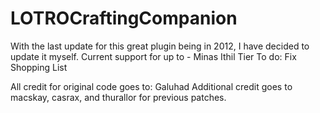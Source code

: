 # LOTROCraftingCompanion
With the last update for this great plugin being in 2012, I have decided to update it myself. 
Current support for up to - Minas Ithil Tier
To do:
Fix Shopping List

All credit for original code goes to:
Galuhad
Additional credit goes to macskay, casrax, and thurallor for previous patches.
